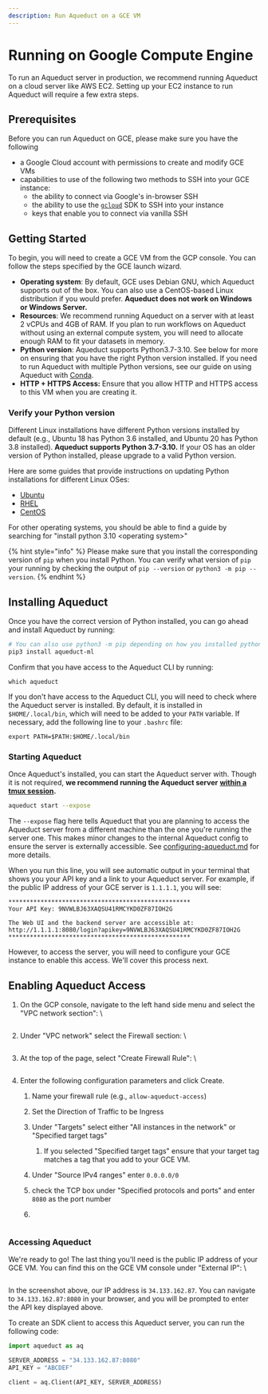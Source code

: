 ```yaml
---
description: Run Aqueduct on a GCE VM
---
```


# Running on Google Compute Engine

To run an Aqueduct server in production, we recommend running Aqueduct on a cloud server like AWS EC2. Setting up your EC2 instance to run Aqueduct will require a few extra steps.

## Prerequisites

Before you can run Aqueduct on GCE, please make sure you have the following

* a Google Cloud account with permissions to create and modify GCE VMs
* capabilities to use of the following two methods to SSH into your GCE instance:
  * the ability to connect via Google's in-browser SSH
  * the ability to use the [`gcloud`](https://cloud.google.com/sdk/docs/install-sdk) SDK to SSH into your instance
  * keys that enable you to connect via vanilla SSH

## Getting Started

To begin, you will need to create a GCE VM from the GCP console. You can follow the steps specified by the GCE launch wizard.

* **Operating system**: By default, GCE uses Debian GNU, which Aqueduct supports out of the box. You can also use a CentOS-based Linux distribution if you would prefer. **Aqueduct does not work on Windows or Windows Server.**
* **Resources**: We recommend running Aqueduct on a server with at least 2 vCPUs and 4GB of RAM. If you plan to run workflows on Aqueduct without using an external compute system, you will need to allocate enough RAM to fit your datasets in memory.
* **Python version**: Aqueduct supports Python3.7-3.10. See below for more on ensuring that you have the right Python version installed. If you need to run Aqueduct with multiple Python versions, see our guide on using Aqueduct with [Conda](../../integrations/compute-systems/conda.md).
* **HTTP + HTTPS Access:** Ensure that you allow HTTP and HTTPS access to this VM when you are creating it.

### Verify your Python version

Different Linux installations have different Python versions installed by default (e.g., Ubuntu 18 has Python 3.6 installed, and Ubuntu 20 has Python 3.8 installed). **Aqueduct supports Python 3.7-3.10.** If your OS has an older version of Python installed, please upgrade to a valid Python version.&#x20;

Here are some guides that provide instructions on updating Python installations for different Linux OSes:&#x20;

* [Ubuntu](https://computingforgeeks.com/how-to-install-python-on-ubuntu-linux-system/)
* [RHEL](https://access.redhat.com/documentation/en-us/red\_hat\_enterprise\_linux/8/html/configuring\_basic\_system\_settings/assembly\_installing-and-using-python\_configuring-basic-system-settings)
* [CentOS](https://techviewleo.com/how-to-install-python-on-centos-linux/)

For other operating systems, you should be able to find a guide by searching for "install python 3.10 \<operating system>"

{% hint style="info" %}
&#x20;Please make sure that you install the corresponding version of `pip` when you install Python. You can verify what version of `pip` your running by checking the output of `pip --version` or `python3 -m pip --version`.
{% endhint %}

## Installing Aqueduct

Once you have the correct version of Python installed, you can go ahead and install Aqueduct by running:

```bash
# You can also use python3 -m pip depending on how you installed python & pip.
pip3 install aqueduct-ml
```

Confirm that you have access to the Aqueduct CLI by running:

```
which aqueduct
```

If you don't have access to the Aqueduct CLI, you will need to check where the Aqueduct server is installed. By default, it is installed in `$HOME/.local/bin`, which will need to be added to your `PATH` variable. If necessary, add the following line to your `.bashrc` file:&#x20;

```
export PATH=$PATH:$HOME/.local/bin
```

### Starting Aqueduct

Once Aqueduct's installed, you can start the Aqueduct server with. Though it is not required, **we recommend running the Aqueduct server** [**within a tmux session**](https://github.com/tmux/tmux/wiki)**.**

```bash
aqueduct start --expose
```

The `--expose` flag here tells Aqueduct that you are planning to access the Aqueduct server from a different machine than the one you're running the server one. This makes minor changes to the internal Aqueduct config to ensure the server is externally accessible. See [configuring-aqueduct.md](../configuring-aqueduct.md "mention") for more details.

When you run this line, you will see automatic output in your terminal that shows you your API key and a link to your Aqueduct server. For example, if the public IP address of your GCE server is `1.1.1.1`, you will see:

```
***************************************************
Your API Key: 9NVWLBJ63XAQSU41RMCYKD0ZF87IOH2G

The Web UI and the backend server are accessible at: http://1.1.1.1:8080/login?apikey=9NVWLBJ63XAQSU41RMCYKD0ZF87IOH2G
***************************************************
```

However, to access the server, you will need to configure your GCE instance to enable this access. We'll cover this process next.

## Enabling Aqueduct Access

1.  On the GCP console, navigate to the left hand side menu and select the "VPC network section": \


    <figure><img src="../../.gitbook/assets/image (3).png" alt=""><figcaption></figcaption></figure>
2.  Under "VPC network" select the Firewall section: \


    <figure><img src="../../.gitbook/assets/image (22).png" alt=""><figcaption></figcaption></figure>
3.  At the top of the page, select "Create Firewall Rule": \


    <figure><img src="../../.gitbook/assets/image (5).png" alt=""><figcaption></figcaption></figure>
4.  Enter the following configuration parameters and click Create.

    1. Name your firewall rule (e.g., `allow-aqueduct-access`)
    2. Set the Direction of Traffic to be Ingress
    3. Under "Targets" select either "All instances in the network" or "Specified target tags"
       1. If you selected "Specified target tags" ensure that your target tag matches a tag that you add to your GCE VM.
    4. Under "Source IPv4 ranges" enter `0.0.0.0/0`
    5. check the TCP box under "Specified protocols and ports" and enter `8080` as the port number



    1.

    <figure><img src="../../.gitbook/assets/image (6).png" alt=""><figcaption></figcaption></figure>

### Accessing Aqueduct

We're ready to go! The last thing you'll need is the public IP address of your GCE VM. You can find this on the GCE VM console under "External IP": \


<figure><img src="../../.gitbook/assets/image (4).png" alt=""><figcaption></figcaption></figure>

In the screenshot above, our IP address is `34.133.162.87`. You can navigate to `34.133.162.87:8080` in your browser, and you will be prompted to enter the API key displayed above.&#x20;

To create an SDK client to access this Aqueduct server, you can run the following code:&#x20;

```python
import aqueduct as aq

SERVER_ADDRESS = "34.133.162.87:8080"
API_KEY = "ABCDEF"

client = aq.Client(API_KEY, SERVER_ADDRESS)
```
